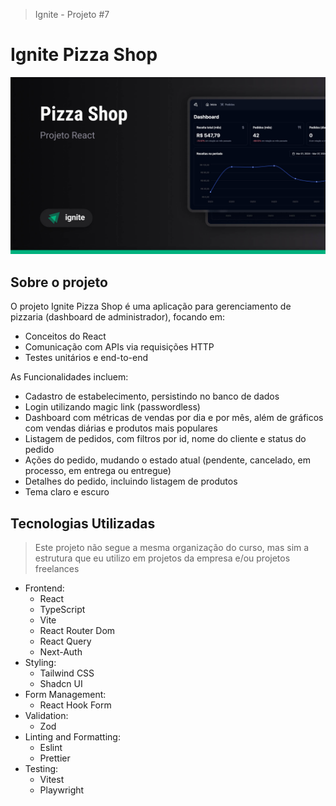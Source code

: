 > Ignite - Projeto #7

# Ignite Pizza Shop

<img src=".github/ignite-pizza-shop.jpg" />

## Sobre o projeto

O projeto Ignite Pizza Shop é uma aplicação para gerenciamento de pizzaria (dashboard de administrador), focando em:

- Conceitos do React
- Comunicação com APIs via requisições HTTP
- Testes unitários e end-to-end

As Funcionalidades incluem:

- Cadastro de estabelecimento, persistindo no banco de dados
- Login utilizando magic link (passwordless)
- Dashboard com métricas de vendas por dia e por mês, além de gráficos com vendas diárias e produtos mais populares
- Listagem de pedidos, com filtros por id, nome do cliente e status do pedido
- Ações do pedido, mudando o estado atual (pendente, cancelado, em processo, em entrega ou entregue)
- Detalhes do pedido, incluindo listagem de produtos
- Tema claro e escuro

## Tecnologias Utilizadas

> Este projeto não segue a mesma organização do curso, mas sim a estrutura que eu utilizo em projetos da empresa e/ou projetos freelances

- Frontend:
  - React
  - TypeScript
  - Vite
  - React Router Dom
  - React Query
  - Next-Auth
- Styling:
  - Tailwind CSS
  - Shadcn UI
- Form Management:
  - React Hook Form
- Validation:
  - Zod
- Linting and Formatting:
  - Eslint
  - Prettier
- Testing:
  - Vitest
  - Playwright
